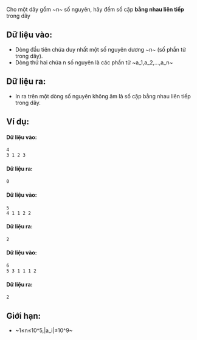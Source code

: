 Cho một dãy gồm ~n~ số nguyên, hãy đếm số cặp **bằng nhau liên tiếp** trong dãy

## Dữ liệu vào:
- Dòng đầu tiên chứa duy nhất một số nguyên dương ~n~ (số phần tử trong dãy).
- Dòng thứ hai chứa n số nguyên là các phần tử ~a_1,a_2,…,a_n~

## Dữ liệu ra:
- In ra trên một dòng số nguyên không âm là số cặp bằng nhau liên tiếp trong dãy.

## Ví dụ:
#### Dữ liệu vào:
```
4
3 1 2 3
```

#### Dữ liệu ra:
```
0
```

#### Dữ liệu vào:
```
5
4 1 1 2 2
```

#### Dữ liệu ra:
```
2
```

#### Dữ liệu vào:
```
6
5 3 1 1 1 2
```

#### Dữ liệu ra:
```
2
```

## Giới hạn:
- ~1≤n≤10^5,|a_i|≤10^9~